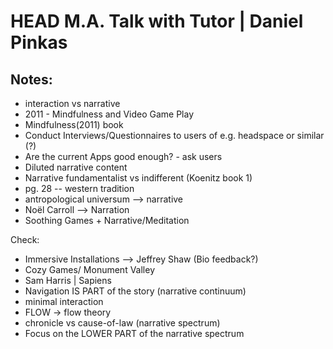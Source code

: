# HEAD M.A. Talk with Tutor | Daniel Pinkas

## Notes:

- interaction vs narrative
- 2011 - Mindfulness and Video Game Play
- Mindfulness(2011) book
- Conduct Interviews/Questionnaires to users of e.g. headspace or similar (?)
- Are the current Apps good enough? - ask users
- Diluted narrative content
- Narrative fundamentalist vs indifferent (Koenitz book 1)
- pg. 28 -- western tradition
- antropological universum -->  narrative
- Noël Carroll --> Narration
- Soothing Games + Narrative/Meditation

Check:

- Immersive Installations --> Jeffrey Shaw
(Bio feedback?)
- Cozy Games/ Monument Valley 
- Sam Harris | Sapiens 
- Navigation IS PART of the story (narrative continuum)
- minimal interaction
- FLOW -> flow theory 
- chronicle vs cause-of-law (narrative spectrum)
- Focus on the LOWER PART of the narrative spectrum


